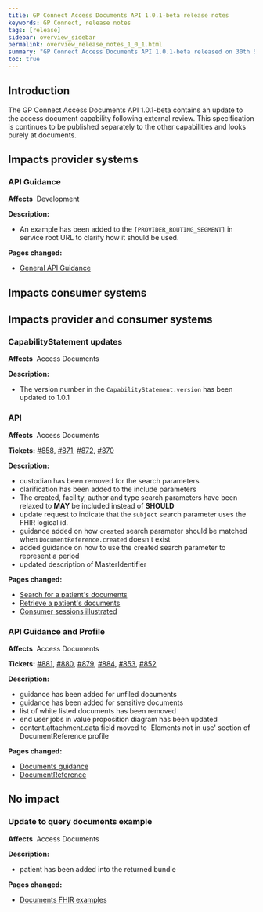 ```yaml
---
title: GP Connect Access Documents API 1.0.1-beta release notes
keywords: GP Connect, release notes
tags: [release]
sidebar: overview_sidebar
permalink: overview_release_notes_1_0_1.html
summary: "GP Connect Access Documents API 1.0.1-beta released on 30th September 2019"
toc: true
---
```


## Introduction ##

The GP Connect Access Documents API 1.0.1-beta contains an update to the access document capability following external review. This specification is continues to be published separately to the other capabilities and looks purely at documents.

## Impacts provider systems ##

### API Guidance ###

**Affects**&nbsp; Development

**Description:**

- An example has been added to the `[PROVIDER_ROUTING_SEGMENT]` in service root URL to clarify how it should be used.

**Pages changed:**

- [General API Guidance](development_general_api_guidance.html#service-root-url-versioning)

## Impacts consumer systems ##

## Impacts provider and consumer systems ##

### CapabilityStatement updates ###

**Affects**&nbsp; Access Documents

**Description:**&nbsp;

- The version number in the `CapabilityStatement.version` has been updated to 1.0.1

### API ###

**Affects**&nbsp; Access Documents

**Tickets:** [#858](https://github.com/nhsconnect/gpconnect/issues/858), [#871](https://github.com/nhsconnect/gpconnect/issues/871), [#872](https://github.com/nhsconnect/gpconnect/issues/872), [#870](https://github.com/nhsconnect/gpconnect/issues/870)

**Description:**

- custodian has been removed for the search parameters
- clarification has been added to the include parameters
- The created, facility, author and type search parameters have been relaxed to **MAY** be included instead of **SHOULD**
- update request to indicate that the `subject` search parameter uses the FHIR logical id.
- guidance added on how `created` search parameter should be matched when `DocumentReference.created` doesn't exist
- added guidance on how to use the created search parameter to represent a period
- updated description of MasterIdentifier

**Pages changed:**

- [Search for a patient's documents](accessrecord_documents_development_search_patient_documents.html)
- [Retrieve a patient's documents](accessrecord_documents_development_retrieve_patient_documents.html)
- [Consumer sessions illustrated](accessrecord_documents_development_api_session.html)

### API Guidance and Profile ###

**Affects**&nbsp; Access Documents

**Tickets:** [#881](https://github.com/nhsconnect/gpconnect/issues/881), [#880](https://github.com/nhsconnect/gpconnect/issues/880), [#879](https://github.com/nhsconnect/gpconnect/issues/879), [#884](https://github.com/nhsconnect/gpconnect/issues/884), [#853](https://github.com/nhsconnect/gpconnect/issues/853), [#852](https://github.com/nhsconnect/gpconnect/issues/852)

**Description:**

- guidance has been added for unfiled documents
- guidance has been added for sensitive documents
- list of white listed documents has been removed
- end user jobs in value proposition diagram has been updated
- content.attachment.data field moved to 'Elements not in use' section of DocumentReference profile



**Pages changed:**
- [Documents guidance](accessrecord_documents_development_documents_guidance.html)
- [DocumentReference](accessrecord_documents_development_documents.html)

## No impact ##

### Update to query documents example ###

**Affects**&nbsp; Access Documents

**Description:**

- patient has been added into the returned bundle

**Pages changed:**

- [Documents FHIR examples](accessrecord_documents_development_fhir_examples_documents.html)
